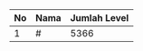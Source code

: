 | No | Nama            | Jumlah Level |
|----|-----------------|--------------|
| 1  | #    |    5366        |
